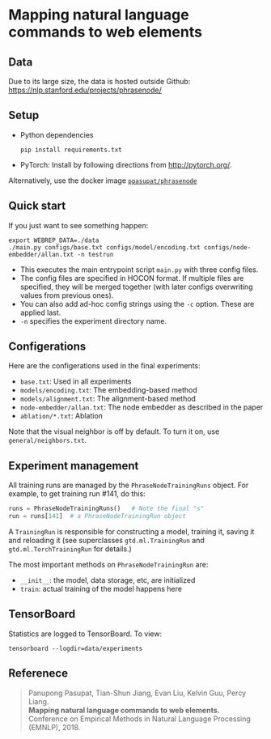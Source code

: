 # Mapping natural language commands to web elements

## Data

Due to its large size, the data is hosted outside Github:
<https://nlp.stanford.edu/projects/phrasenode/>

## Setup

- Python dependencies
  ```
  pip install requirements.txt
  ```

- PyTorch: Install by following directions from <http://pytorch.org/>.

Alternatively, use the docker image [`ppasupat/phrasenode`](https://hub.docker.com/r/ppasupat/phrasenode/)

## Quick start

If you just want to see something happen:

```
export WEBREP_DATA=./data
./main.py configs/base.txt configs/model/encoding.txt configs/node-embedder/allan.txt -n testrun
```

- This executes the main entrypoint script `main.py` with three config files.
- The config files are specified in HOCON format. If multiple files are specified,
  they will be merged together (with later configs overwriting values from previous ones).
- You can also add ad-hoc config strings using the `-c` option. These are applied last.
- `-n` specifies the experiment directory name.

## Configerations

Here are the configerations used in the final experiments:

* `base.txt`: Used in all experiments
* `models/encoding.txt`: The embedding-based method
* `models/alignment.txt`: The alignment-based method
* `node-embedder/allan.txt`: The node embedder as described in the paper
* `ablation/*.txt`: Ablation

Note that the visual neighbor is off by default.
To turn it on, use `general/neighbors.txt`.

## Experiment management

All training runs are managed by the `PhraseNodeTrainingRuns` object. For example,
to get training run #141, do this:

```python
runs = PhraseNodeTrainingRuns()   # Note the final "s"
run = runs[141]  # a PhraseNodeTrainingRun object
```

A `TrainingRun` is responsible for constructing a model, training it, saving it
and reloading it (see superclasses `gtd.ml.TrainingRun` and
`gtd.ml.TorchTrainingRun` for details.)

The most important methods on `PhraseNodeTrainingRun` are:
- `__init__`: the model, data storage, etc, are initialized
- `train`: actual training of the model happens here

## TensorBoard

Statistics are logged to TensorBoard. To view:

```
tensorboard --logdir=data/experiments
```

## Referenece

> Panupong Pasupat, Tian-Shun Jiang, Evan Liu, Kelvin Guu, Percy Liang.  
> **Mapping natural language commands to web elements.**  
> Conference on Empirical Methods in Natural Language Processing (EMNLP), 2018.
